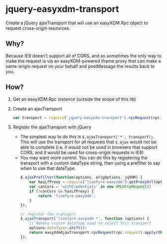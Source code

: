 # jquery-easyxdm-transport

Create a jQuery ajaxTransport that will use an easyXDM.Rpc object to request cross-origin resources.

## Why?

Because IE9 doesn't support all of CORS, and so sometimes the only way to make the request is via an easyXDM-powered iframe proxy that can make a same-origin request on your behalf and postMessage the results back to you.

## How?

1. Get an easyXDM.Rpc instance (outside the scope of this lib)
2. Create an ajaxTransport
    
    ```javascript
    var transport = require('jquery-easyxdm-transport').rpcRequest(rpc.request);
    ```
3. Register the ajaxTransport with jQuery
    * The simplest way to do this is `$.ajaxTransport('*', transport);`. This will use the transport for all requests that `$.ajax` would not be able to complete (i.e. it would not be used in browsers that support CORS, and it would be used for cross-origin requests in IE9)
    * You may want more control. You can do this by registering the transport with a custom dataType string, then using a prefilter to say when to use that dataType.
        ```javascript
        $.ajaxPrefilter(function(options, origOptions, jqXHR) {
            var hasLfProxy = require('livefyre-easyxdm').getProxyUrl(options.url);
            var canCors = 'withCredentials' in new XMLHttpRequest()
            if (!canCors && hasLfProxy) {
                return 'livefyre-easyxdm';    
            }
        });
        
        // register the transport
        $.ajaxTransport('livefyre-easyxdm *', function (options) {
            // Remove custom dataType used to select this transport
            options.dataTypes.shift();
            return easyXdmAjaxTransport.rpcRequest(rpc.request).apply(this, arguments);
        });
        ```

